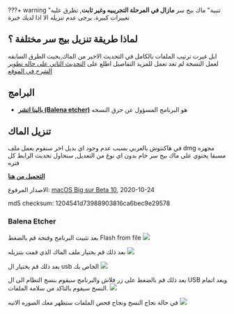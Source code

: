 ???+ warning "تنبية"
    ماك بيج سر **مازال في المرحلة التجريبيه وغير ثابت**, تطرق عليه تغييرات كبيرة.
    يرجى عدم تنزيله الا اذا لديك خبرة

## لماذا طريقة تنزيل بيج سر مختلفة ؟

ابل غيرت ترتيب الملفات بالكامل في التحديث الاخير من الماك,بحيث الطرق السابقه لعمل النسخة لم تعد تعمل
للمزيد التفاصيل اطلع على [التحديث الثاني على حاله تطوير الشرح في الموقع](https://هاكنتوش.com/%d8%ad%d8%a7%d9%84%d9%87-%d8%aa%d8%b7%d9%88%d9%8a%d8%b1-%d8%a7%d9%84%d8%a5%d8%b5%d8%af%d8%a7%d8%b1-%d8%a7%d9%84%d8%ab%d8%a7%d9%86%d9%8a-%d9%85%d9%86-%d8%b4%d8%b1%d8%ad-%d8%a7%d9%84%d9%87%d8%a7%d9%83/)

## البرامج
- [**بالينا اتشر (Balena etcher)**](https://www.balena.io/etcher/) هو البرنامج المسؤول عن حرق النسخه 

## تنزيل الماك
في هاكنتوش بالعربي بسبب عدم وجود اي بديل اخر سنقوم بعمل ملف dmg مجهزه مسبقا يحتوي على ماك بيج سر خام بدون اي نوع من التعديل,
سنحاول تحديث الرابط كل فتره

[**التحميل من هنا**](http://www.mediafire.com/file/crbuenfl20f53zw/ARhackintoshBSb10.dmg/file)

الاصدار المرفوع: [macOS Big sur Beta 10](https://forum.هاكنتوش.com/threads/abl-tsdr-albita-10-mn-mak-big-sr-llmturin.85/#post-378), 2020-10-24

md5 checksum: 1204541d73988903816ca6bec9e29578

### Balena Etcher
بعد تثبيت البرنامج وفتحة قم بالضغط  Flash from file
![](/img/Big-sur/balena-menu.png)

بعد ذلك قم بختيار ملف الماك الذي قمت بتنزيله
![](/img/Big-sur/balena-select.png)

بعد ذلك قم بختيار ال usb الخاص بك
![](/img/Big-sur/balena-usb.png)

بعد ذلك قم بالضغط على زر فلاش والبرنامج سيقوم بنسخ النظام الى ال USB وبعد اتمام النسخ سيقوم بالتاكد من سلامة الملفات.
![](/img/Big-sur/balena-flashing.png)

في حالة نجاح النسخ ونجاح فحص الملفات ستظهر معك الصوره الاتيه
![](/img/Big-sur/balena-complete.png)